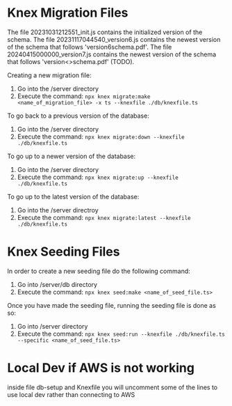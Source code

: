 # Knex Migration Files

The file 20231031212551_init.js contains the initialized version of the schema.
The file 20231117044540_version6.js contains the newest version of the schema that follows 'version6schema.pdf'.
The file 20240415000000_version7.js contains the newest version of the schema that follows 'version<>schema.pdf' (TODO). 


Creating a new migration file:

1. Go into the /server directory
2. Execute the command: `npx knex migrate:make <name_of_migration_file> -x ts --knexfile ./db/knexfile.ts`

To go back to a previous version of the database:

1. Go into the /server directory
2. Execute the command: `npx knex migrate:down --knexfile ./db/knexfile.ts`

To go up to a newer version of the database:

1. Go into the /server directory
2. Execute the command: `npx knex migrate:up --knexfile ./db/knexfile.ts`

To go up to the latest version of the database:

1. Go into the /server directroy
2. Execute the command: `npx knex migrate:latest --knexfile ./db/knexfile.ts`

# Knex Seeding Files

In order to create a new seeding file do the following command:

1. Go into /server/db directory
2. Execute the command: `npx knex seed:make <name_of_seed_file.ts>`

Once you have made the seeding file, running the seeding file is done as so:

1. Go into /server directory
2. Execute the command: `npx knex seed:run --knexfile ./db/knexfile.ts --specific <name_of_seed_file.ts>`

# Local Dev if AWS is not working

inside file db-setup and Knexfile you will uncomment some of the lines to use local dev rather than connecting to AWS

